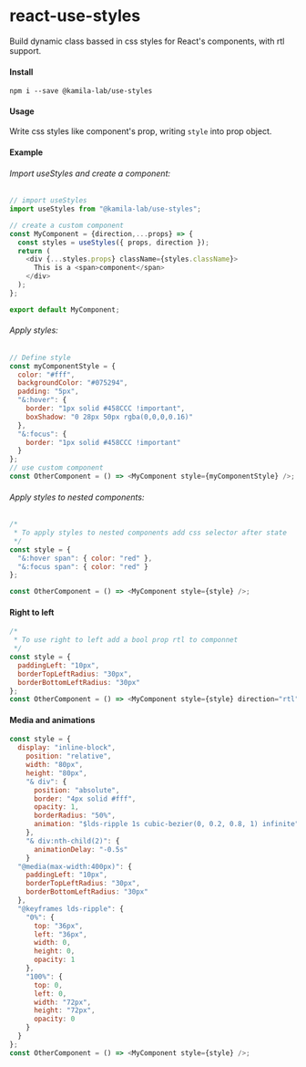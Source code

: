 # react-use-styles

Build dynamic class bassed in css styles for React's components, with rtl support.

#### Install

```
npm i --save @kamila-lab/use-styles
```

#### Usage

Write css styles like component's prop, writing `style` into prop object.

#### Example

###### Import useStyles and create a component:

```js
// import useStyles
import useStyles from "@kamila-lab/use-styles";

// create a custom component
const MyComponent = {direction,...props} => {
  const styles = useStyles({ props, direction });
  return (
    <div {...styles.props} className={styles.className}>
      This is a <span>component</span>
    </div>
  );
};

export default MyComponent;
```

###### Apply styles:

```js
// Define style
const myComponentStyle = {
  color: "#fff",
  backgroundColor: "#075294",
  padding: "5px",
  "&:hover": {
    border: "1px solid #458CCC !important",
    boxShadow: "0 28px 50px rgba(0,0,0,0.16)"
  },
  "&:focus": {
    border: "1px solid #458CCC !important"
  }
};
// use custom component
const OtherComponent = () => <MyComponent style={myComponentStyle} />;
```

###### Apply styles to nested components:

```js
/*
 * To apply styles to nested components add css selector after state
 */
const style = {
  "&:hover span": { color: "red" },
  "&:focus span": { color: "red" }
};

const OtherComponent = () => <MyComponent style={style} />;
```

#### Right to left

```js
/*
 * To use right to left add a bool prop rtl to componnet
 */
const style = {
  paddingLeft: "10px",
  borderTopLeftRadius: "30px",
  borderBottomLeftRadius: "30px"
};
const OtherComponent = () => <MyComponent style={style} direction="rtl" />;
```

#### Media and animations

```js
const style = {
  display: "inline-block",
    position: "relative",
    width: "80px",
    height: "80px",
    "& div": {
      position: "absolute",
      border: "4px solid #fff",
      opacity: 1,
      borderRadius: "50%",
      animation: "$lds-ripple 1s cubic-bezier(0, 0.2, 0.8, 1) infinite"
    },
    "& div:nth-child(2)": {
      animationDelay: "-0.5s"
    }
  "@media(max-width:400px)": {
    paddingLeft: "10px",
    borderTopLeftRadius: "30px",
    borderBottomLeftRadius: "30px"
  },
  "@keyframes lds-ripple": {
    "0%": {
      top: "36px",
      left: "36px",
      width: 0,
      height: 0,
      opacity: 1
    },
    "100%": {
      top: 0,
      left: 0,
      width: "72px",
      height: "72px",
      opacity: 0
    }
  }
};
const OtherComponent = () => <MyComponent style={style} />;
```
